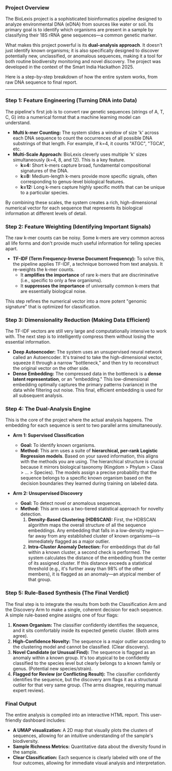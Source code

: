 ### **Project Overview**

The BioLexis project is a sophisticated bioinformatics pipeline designed to analyze environmental DNA (eDNA) from sources like water or soil. Its primary goal is to identify which organisms are present in a sample by classifying their 18S rRNA gene sequences—a common genetic marker.

What makes this project powerful is its **dual-analysis approach**. It doesn't just identify known organisms; it is also specifically designed to discover potentially new, unclassified, or anomalous sequences, making it a tool for both routine biodiversity monitoring and novel discovery. The project was developed in the context of the Smart India Hackathon 2025.

Here is a step-by-step breakdown of how the entire system works, from raw DNA sequence to final report.

---

### **Step 1: Feature Engineering (Turning DNA into Data)**

The pipeline's first job is to convert raw genetic sequences (strings of A, T, C, G) into a numerical format that a machine learning model can understand.

* **Multi k-mer Counting:** The system slides a window of size 'k' across each DNA sequence to count the occurrences of all possible DNA substrings of that length. For example, if k=4, it counts "ATGC", "TGCA", etc.
* **Multi-Scale Approach:** BioLexis cleverly uses multiple 'k' sizes simultaneously (k=4, 8, and 12). This is a key feature.
    * **k=4:** Short k-mers capture broad, fundamental compositional signatures of the DNA.
    * **k=8:** Medium-length k-mers provide more specific signals, often corresponding to genus-level biological features.
    * **k=12:** Long k-mers capture highly specific motifs that can be unique to a particular species.

By combining these scales, the system creates a rich, high-dimensional numerical vector for each sequence that represents its biological information at different levels of detail.

### **Step 2: Feature Weighting (Identifying Important Signals)**

The raw k-mer counts can be noisy. Some k-mers are very common across all life forms and don't provide much useful information for telling species apart.

* **TF-IDF (Term Frequency-Inverse Document Frequency):** To solve this, the pipeline applies TF-IDF, a technique borrowed from text analysis. It re-weights the k-mer counts.
    * It **amplifies the importance** of rare k-mers that are discriminative (i.e., specific to only a few organisms).
    * It **suppresses the importance** of universally common k-mers that are essentially biological noise.

This step refines the numerical vector into a more potent "genomic signature" that is optimized for classification.

### **Step 3: Dimensionality Reduction (Making Data Efficient)**

The TF-IDF vectors are still very large and computationally intensive to work with. The next step is to intelligently compress them without losing the essential information.

* **Deep Autoencoder:** The system uses an unsupervised neural network called an Autoencoder. It's trained to take the high-dimensional vector, squeeze it through a narrow "bottleneck," and then try to reconstruct the original vector on the other side.
* **Dense Embedding:** The compressed data in the bottleneck is a **dense latent representation**, or an "embedding." This low-dimensional embedding optimally captures the primary patterns (variance) in the data while filtering out noise. This final, efficient embedding is used for all subsequent analysis.

### **Step 4: The Dual-Analysis Engine**

This is the core of the project where the actual analysis happens. The embedding for each sequence is sent to two parallel arms simultaneously.

* **Arm 1: Supervised Classification**
    * **Goal:** To identify known organisms.
    * **Method:** This arm uses a suite of **hierarchical, per-rank Logistic Regression models**. Based on your saved information, this aligns with the methods you are using. The hierarchical structure is crucial because it mirrors biological taxonomy (Kingdom > Phylum > Class > ... > Species). The models assign a precise probability that the sequence belongs to a specific known organism based on the decision boundaries they learned during training on labeled data.

* **Arm 2: Unsupervised Discovery**
    * **Goal:** To detect novel or anomalous sequences.
    * **Method:** This arm uses a two-tiered statistical approach for novelty detection.
        1.  **Density-Based Clustering (HDBSCAN):** First, the HDBSCAN algorithm maps the overall structure of all the sequence embeddings. Any embedding that falls in a low-density region—far away from any established cluster of known organisms—is immediately flagged as a major outlier.
        2.  **Intra-Cluster Anomaly Detection:** For embeddings that *do* fall within a known cluster, a second check is performed. The system calculates the distance of the embedding from the center of its assigned cluster. If this distance exceeds a statistical threshold (e.g., it's further away than 98% of the other members), it is flagged as an anomaly—an atypical member of that group.

### **Step 5: Rule-Based Synthesis (The Final Verdict)**

The final step is to integrate the results from both the Classification Arm and the Discovery Arm to make a single, coherent decision for each sequence. A simple rule-based engine assigns one of four flags:

1.  **Known Organism:** The classifier confidently identifies the sequence, and it sits comfortably inside its expected genetic cluster. (Both arms agree).
2.  **High-Confidence Novelty:** The sequence is a major outlier according to the clustering model and cannot be classified. (Clear discovery).
3.  **Novel Candidate (or Unusual Find):** The sequence is flagged as an anomaly within a known group. It's too atypical to be confidently classified to the species level but clearly belongs to a known family or genus. (Potential new species/strain).
4.  **Flagged for Review (or Conflicting Result):** The classifier confidently identifies the sequence, but the discovery arm flags it as a structural outlier for that very same group. (The arms disagree, requiring manual expert review).

### **Final Output**

The entire analysis is compiled into an interactive HTML report. This user-friendly dashboard includes:
* **A UMAP visualization:** A 2D map that visually plots the clusters of sequences, allowing for an intuitive understanding of the sample's biodiversity.
* **Sample Richness Metrics:** Quantitative data about the diversity found in the sample.
* **Clear Classification:** Each sequence is clearly labeled with one of the four outcomes, allowing for immediate visual analysis and interpretation.

